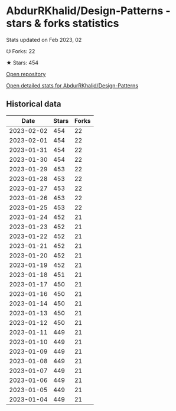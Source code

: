 # AbdurRKhalid/Design-Patterns - stars & forks statistics

Stats updated on Feb 2023, 02

☋ Forks: 22

★ Stars: 454

[Open repository](https://github.com/AbdurRKhalid/Design-Patterns)

[Open detailed stats for AbdurRKhalid/Design-Patterns](https://reviewgithub.com/rep/AbdurRKhalid/Design-Patterns)

## Historical data
| Date | Stars | Forks |
|------|-------|-------|
| 2023-02-02 | 454 | 22 | 
| 2023-02-01 | 454 | 22 | 
| 2023-01-31 | 454 | 22 | 
| 2023-01-30 | 454 | 22 | 
| 2023-01-29 | 453 | 22 | 
| 2023-01-28 | 453 | 22 | 
| 2023-01-27 | 453 | 22 | 
| 2023-01-26 | 453 | 22 | 
| 2023-01-25 | 453 | 22 | 
| 2023-01-24 | 452 | 21 | 
| 2023-01-23 | 452 | 21 | 
| 2023-01-22 | 452 | 21 | 
| 2023-01-21 | 452 | 21 | 
| 2023-01-20 | 452 | 21 | 
| 2023-01-19 | 452 | 21 | 
| 2023-01-18 | 451 | 21 | 
| 2023-01-17 | 450 | 21 | 
| 2023-01-16 | 450 | 21 | 
| 2023-01-14 | 450 | 21 | 
| 2023-01-13 | 450 | 21 | 
| 2023-01-12 | 450 | 21 | 
| 2023-01-11 | 449 | 21 | 
| 2023-01-10 | 449 | 21 | 
| 2023-01-09 | 449 | 21 | 
| 2023-01-08 | 449 | 21 | 
| 2023-01-07 | 449 | 21 | 
| 2023-01-06 | 449 | 21 | 
| 2023-01-05 | 449 | 21 | 
| 2023-01-04 | 449 | 21 | 

